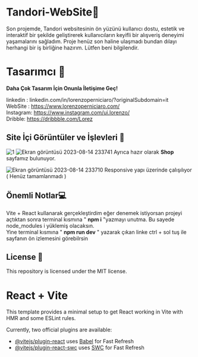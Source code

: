 # Tandori-WebSite👜

Son projemde, Tandori websitesinin ön yüzünü kullanıcı dostu, estetik ve interaktif bir şekilde geliştirerek kullanıcıların keyifli bir alışveriş deneyimi yaşamalarını sağladım. Proje henüz son haline ulaşmadı bundan dılayı herhangi bir iş birliğine hazırım. Lütfen beni bilgilendir.


# Tasarımcı 🤝
 **Daha Çok Tasarım İçin Onunla İletişime Geç!**

linkedin : linkedin.com/in/lorenzoperniciaro/?originalSubdomain=it  <br>
WebSite : https://www.lorenzoperniciaro.com/ <br>
Instagram: https://www.instagram.com/ui.lorenzo/  <br>
Dribble: https://dribbble.com/Lorez <br>

## Site İçi Görüntüler ve İşlevleri 🚀

![1](https://github.com/Mufkan/Tandori-WebSite/assets/133501740/8ec1bc4f-df97-4bcf-8e2e-6db5513c8527)
![Ekran görüntüsü 2023-08-14 233741](https://github.com/Mufkan/Tandori-WebSite/assets/133501740/52b87b62-f1c7-4e12-b53d-f1eb8a899fab)
Ayrıca hazır olarak **Shop** sayfamız bulunuyor.

![Ekran görüntüsü 2023-08-14 233710](https://github.com/Mufkan/Tandori-WebSite/assets/133501740/6cdcf128-8af0-44e0-8814-08b1615fc65c)
Responsive yapı üzerinde çalışılıyor ( Henüz tamamlanmadı )


## Önemli Notlar💻
Vite + React kullanarak gerçekleştirdim eğer denemek istiyorsan projeyi açtıktan sonra terminal kısmına " **npm i** "yazmayı unutma. Bu sayede node_modules i yüklemiş olacaksın. <br>
Yine terminal kısmına " **npm run dev** " yazarak çıkan linke ctrl + sol tuş ile sayfanın ön izlemesini görebilrsin


## License 📝

This repository is licensed under the MIT license. 



# React + Vite

This template provides a minimal setup to get React working in Vite with HMR and some ESLint rules.

Currently, two official plugins are available:

- [@vitejs/plugin-react](https://github.com/vitejs/vite-plugin-react/blob/main/packages/plugin-react/README.md) uses [Babel](https://babeljs.io/) for Fast Refresh
- [@vitejs/plugin-react-swc](https://github.com/vitejs/vite-plugin-react-swc) uses [SWC](https://swc.rs/) for Fast Refresh
